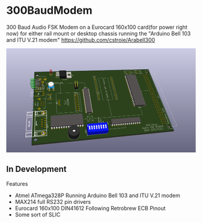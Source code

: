 # 300BaudModem
 300 Baud Audio FSK Modem on a Eurocard 160x100 card(for power right now) for either rail mount or desktop chassis running the "Arduino Bell 103 and ITU V.21 modem" https://github.com/cstroie/Arabell300 

 ![main](/images/main.png)
 
## In Development

Features
* Atmel ATmega328P Running Arduino Bell 103 and ITU V.21 modem
* MAX214 full RS232 pin drivers
* Eurocard 160x100 DIN41612 Following Retrobrew ECB Pinout
* Some sort of SLIC
